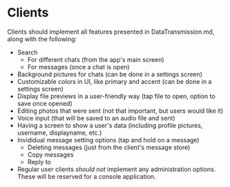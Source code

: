 # Clients
Clients should implement all features presented in DataTransmission.md, along with the following:
* Search
  * For different chats (from the  app's main screen)
  * For messages (once a chat is open)
* Background pictures for chats (can be done in a settings screen)
* Customizable colors in UI, like primary and accent (can be done in a settings screen)
* Display file previews in a user-friendly way (tap file to open, option to save once opened)
* Editing photos that were sent (not that important, but users would like it)
* Voice input (that will be saved to an audio file and sent)
* Having a screen to show a user's data (including profile pictures, username, displayname, etc.)
* Invididual message setting options (tap and hold on a message)
  * Deleting messages (just from the client's message store)
  * Copy messages
  * Reply to
* Regular user clients *should not* implement any administration options. These will be reserved for a console application.
